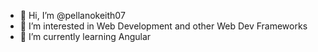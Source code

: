 - 👋 Hi, I’m @pellanokeith07
- 👀 I’m interested in Web Development and other Web Dev Frameworks
- 🌱 I’m currently learning Angular

<!---
pellanokeith07/pellanokeith07 is a ✨ special ✨ repository because its `README.md` (this file) appears on your GitHub profile.
You can click the Preview link to take a look at your changes.
--->
